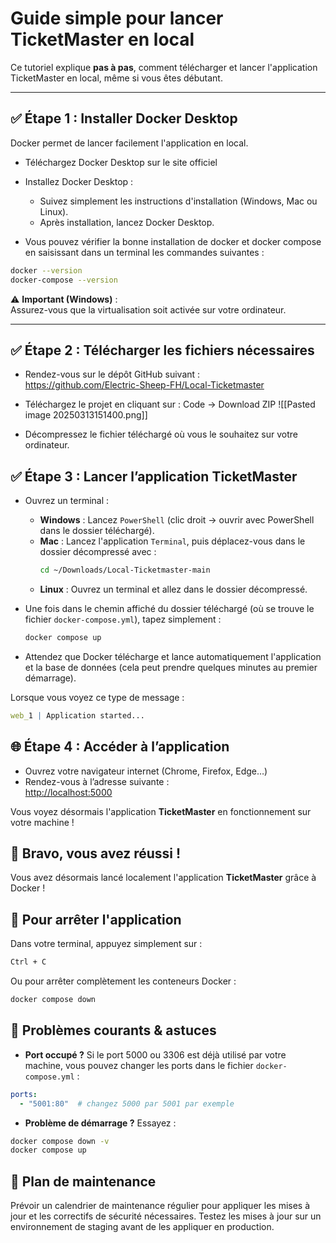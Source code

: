
# Guide simple pour lancer TicketMaster en local

Ce tutoriel explique **pas à pas**, comment télécharger et lancer l'application TicketMaster en local, même si vous êtes débutant.

---

## ✅ **Étape 1 : Installer Docker Desktop**

Docker permet de lancer facilement l'application en local.

- Téléchargez Docker Desktop sur le site officiel
- Installez Docker Desktop :
    
    - Suivez simplement les instructions d'installation (Windows, Mac ou Linux).
    - Après installation, lancez Docker Desktop.
- Vous pouvez vérifier la bonne installation de docker et docker compose en saisissant dans un terminal les commandes suivantes :
```bash
docker --version
docker-compose --version
```
⚠️ **Important (Windows)** :  
Assurez-vous que la virtualisation soit activée sur votre ordinateur.

---

## ✅ **Étape 2 : Télécharger les fichiers nécessaires**

- Rendez-vous sur le dépôt GitHub suivant :  
    https://github.com/Electric-Sheep-FH/Local-Ticketmaster
    
- Téléchargez le projet en cliquant sur :
		Code -> Download ZIP
![[Pasted image 20250313151400.png]]
- Décompressez le fichier téléchargé où vous le souhaitez sur votre ordinateur.

## ✅ **Étape 3 : Lancer l’application TicketMaster**

- Ouvrez un terminal :
    
	- **Windows** : Lancez `PowerShell` (clic droit → ouvrir avec PowerShell dans le dossier téléchargé).
	- **Mac** : Lancez l'application `Terminal`, puis déplacez-vous dans le dossier décompressé avec :
		```bash
		cd ~/Downloads/Local-Ticketmaster-main
		```
	- **Linux** : Ouvrez un terminal et allez dans le dossier décompressé.

- Une fois dans le chemin affiché du dossier téléchargé (où se trouve le fichier `docker-compose.yml`), tapez simplement :
	```bash
	docker compose up
	```

- Attendez que Docker télécharge et lance automatiquement l'application et la base de données (cela peut prendre quelques minutes au premier démarrage).

Lorsque vous voyez ce type de message :

```mathematica
web_1 | Application started...
```

## 🌐 **Étape 4 : Accéder à l’application**

- Ouvrez votre navigateur internet (Chrome, Firefox, Edge…)
- Rendez-vous à l’adresse suivante :  
    [http://localhost:5000](http://localhost:5000)

Vous voyez désormais l'application **TicketMaster** en fonctionnement sur votre machine !

## 🎉 **Bravo, vous avez réussi !**

Vous avez désormais lancé localement l'application **TicketMaster** grâce à Docker !

## 🛑 **Pour arrêter l'application**

Dans votre terminal, appuyez simplement sur :
```bash
Ctrl + C
```

Ou pour arrêter complètement les conteneurs Docker :
```bash
docker compose down
```

## 💬 **Problèmes courants & astuces**

- **Port occupé ?** Si le port 5000 ou 3306 est déjà utilisé par votre machine, vous pouvez changer les ports dans le fichier `docker-compose.yml` :
```yaml
ports:
  - "5001:80"  # changez 5000 par 5001 par exemple
```

- **Problème de démarrage ?** Essayez :
```bash
docker compose down -v
docker compose up
```

## 🔧 **Plan de maintenance**

Prévoir un calendrier de maintenance régulier pour appliquer les mises à jour et les correctifs de sécurité nécessaires. Testez les mises à jour sur un environnement de staging avant de les appliquer en production.